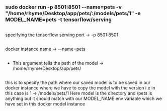 ### sudo docker run -p 8501:8501 --name=pets -v "/home/rhyme/Desktop/app/pets/:/models/pets/1" -e MODEL_NAME=pets -t tensorflow/serving
```
  ```
  specifying the tensorflow serving port ->   -p 8501:8501
  ```
  ```
  docker instance name -> --name=pets
  ```
  ```
  * This argument tells the path of the model ->  /home/rhyme/Desktop/app/pets/

  ```
  ```
  this is to specify the path where our saved model is to be saved in our docker instance where we have to copy the model with the version i.e in this case is 1 -> /models/pets/1
  Here model is the directory and /pets is anything but it should match with our MODEL_NAME env variable which we have set in this docker model instance
  ```


```

